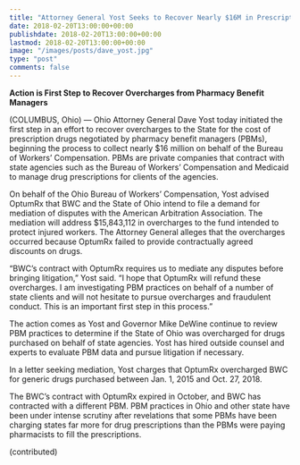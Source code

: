 ```yaml
---
title: "Attorney General Yost Seeks to Recover Nearly $16M in Prescription Overcharges"
date: 2018-02-20T13:00:00+00:00
publishdate: 2018-02-20T13:00:00+00:00
lastmod: 2018-02-20T13:00:00+00:00
image: "/images/posts/dave_yost.jpg"
type: "post"
comments: false
---
```

**Action is First Step to Recover Overcharges from Pharmacy Benefit Managers**

(COLUMBUS, Ohio) — Ohio Attorney General Dave Yost today initiated the first step in an effort to recover overcharges to the State for the cost of prescription drugs negotiated by pharmacy benefit managers (PBMs), beginning the process to collect nearly $16 million on behalf of the Bureau of Workers’ Compensation. PBMs are private companies that contract with state agencies such as the Bureau of Workers’ Compensation and Medicaid to manage drug prescriptions for clients of the agencies.

On behalf of the Ohio Bureau of Workers’ Compensation, Yost advised OptumRx that BWC and the State of Ohio intend to file a demand for mediation of disputes with the American Arbitration Association. The mediation will address $15,843,112 in overcharges to the fund intended to protect injured workers. The Attorney General alleges that the overcharges occurred because OptumRx failed to provide contractually agreed discounts on drugs.

“BWC’s contract with OptumRx requires us to mediate any disputes before bringing litigation,” Yost said. “I hope that OptumRx will refund these overcharges. I am investigating PBM practices on behalf of a number of state clients and will not hesitate to pursue overcharges and fraudulent conduct. This is an important first step in this process.” 

The action comes as Yost and Governor Mike DeWine continue to review PBM practices to determine if the State of Ohio was overcharged for drugs purchased on behalf of state agencies. Yost has hired outside counsel and experts to evaluate PBM data and pursue litigation if necessary. 

In a letter seeking mediation, Yost charges that OptumRx overcharged BWC for generic drugs purchased between Jan. 1, 2015 and Oct. 27, 2018.

The BWC’s contract with OptumRx expired in October, and BWC has contracted with a different PBM. PBM practices in Ohio and other state have been under intense scrutiny after revelations that some PBMs have been charging states far more for drug prescriptions than the PBMs were paying pharmacists to fill the prescriptions.

(contributed)